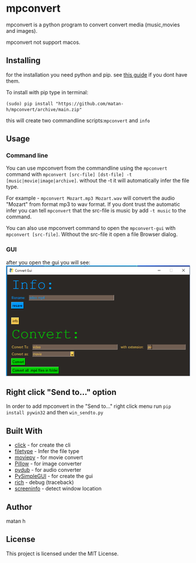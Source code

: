 # mpconvert
mpconvert is a python program to convert convert media (music,movies and images).

mpconvert not support macos.

## Installing
for the installation you need python and pip. see [this guide](https://phoenixnap.com/kb/how-to-install-python-3-windows) if you dont have them.

To install with pip
type in terminal:
```
(sudo) pip install "https://github.com/matan-h/mpconvert/archive/main.zip"
```
this will create two commandline scripts:`mpconvert` and `info`
## Usage
### Command line
You can use mpconvert from the commandline using the `mpconvert` command
with `mpconvert [src-file] [dst-file] -t [music|movie|image|archive]`. without the -t it will automatically infer the file type.

For example - `mpconvert Mozart.mp3 Mozart.wav` will convert the audio "Mozart" from format mp3 to wav format. If you dont trust the automatic infer you can tell `mpconvert` that the src-file is music by add `-t music` to the command.

You can also use mpconvert command to open the `mpconvert-gui`
with `mpconvert [src-file]`. Without the src-file it open a file Browser dialog.

### GUI
after you open the gui you will see:
![screenshot](https://github.com/matan-h/mpconvert/raw/main/images/img.png)

<!-- explanation: -->

<!-- ![explanation](https://github.com/matan-h/mpconvert/raw/main/images/expl.png) -->
## Right click "Send to..." option
In order to add mpconvert in the "Send to..." right click menu run `pip install pywin32` and then `win_sendto.py`

## Built With
* [click](https://palletsprojects.com/p/click/) - for create the cli
* [filetype](https://github.com/h2non/filetype.py) - Infer the file type
* [moviepy](https://zulko.github.io/moviepy) - for movie convert
* [Pillow](https://python-pillow.org) - for image converter
* [pydub](http://pydub.com) - for audio converter
* [PySimpleGUI](https://github.com/PySimpleGUI/PySimpleGUI) - for create the gui
* [rich](https://github.com/PySimpleGUI/PySimpleGUI) - debug (traceback)
* [screeninfo](https://github.com/rr-/screeninfo) - detect window location

## Author
matan h

## License
This project is licensed under the MIT License.
